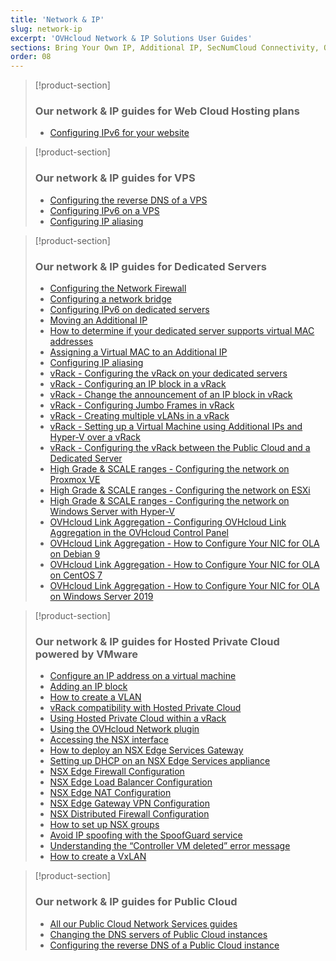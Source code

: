 ```yaml
---
title: 'Network & IP'
slug: network-ip
excerpt: 'OVHcloud Network & IP Solutions User Guides'
sections: Bring Your Own IP, Additional IP, SecNumCloud Connectivity, Our network & IP guides for Web Cloud Hosting plans, Our network & IP guides for VPS, Our network & IP guides for Dedicated Servers, Our network & IP guides for Hosted Private Cloud powered by VMware, Our network & IP guides for Hosted Private Cloud powered by Nutanix, Our network & IP guides for Public Cloud
order: 08
---
```


> [!product-section]
>
> ### Our network & IP guides for Web Cloud Hosting plans
>
> - [Configuring IPv6 for your website](https://docs.ovh.com/au/en/hosting/configure-ipv6-for-your-website/)
>

> [!product-section]
>
> ### Our network & IP guides for VPS
>
> - [Configuring the reverse DNS of a VPS](https://docs.ovh.com/au/en/vps/configure-reverse-dns-vps/)
> - [Configuring IPv6 on a VPS](https://docs.ovh.com/au/en/vps/configuring-ipv6/)
> - [Configuring IP aliasing](https://docs.ovh.com/au/en/vps/network-ipaliasing-vps/)
>

> [!product-section]
>
> ### Our network & IP guides for Dedicated Servers
>
> - [Configuring the Network Firewall](https://docs.ovh.com/au/en/dedicated/firewall-network/)
> - [Configuring a network bridge](https://docs.ovh.com/au/en/dedicated/network-bridging/)
> - [Configuring IPv6 on dedicated servers](https://docs.ovh.com/au/en/dedicated/network-ipv6/)
> - [Moving an Additional IP](https://docs.ovh.com/au/en/dedicated/ip-fo-move/)
> - [How to determine if your dedicated server supports virtual MAC addresses](https://docs.ovh.com/au/en/dedicated/network-support-virtual-mac/)
> - [Assigning a Virtual MAC to an Additional IP](https://docs.ovh.com/au/en/dedicated/network-virtual-mac/)
> - [Configuring IP aliasing](https://docs.ovh.com/au/en/dedicated/network-ipaliasing/)
> - [vRack - Configuring the vRack on your dedicated servers](https://docs.ovh.com/au/en/dedicated/configuring-vrack-on-dedicated-servers/)
> - [vRack - Configuring an IP block in a vRack](https://docs.ovh.com/au/en/dedicated/ip-block-vrack/)
> - [vRack - Change the announcement of an IP block in vRack](https://docs.ovh.com/au/en/dedicated/change-anouncement-ip-block-vrack/)
> - [vRack - Configuring Jumbo Frames in vRack](https://docs.ovh.com/au/en/dedicated/network-jumbo/)
> - [vRack - Creating multiple vLANs in a vRack](https://docs.ovh.com/au/en/dedicated/multiple-vlans/)
> - [vRack - Setting up a Virtual Machine using Additional IPs and Hyper-V over a vRack](https://docs.ovh.com/au/en/dedicated/foip-vrack-hyperv/)
> - [vRack - Configuring the vRack between the Public Cloud and a Dedicated Server](https://docs.ovh.com/au/en/dedicated/vrack-pci-ds/)
> - [High Grade & SCALE ranges - Configuring the network on Proxmox VE](https://docs.ovh.com/au/en/dedicated/proxmox-network-hg-scale/)
> - [High Grade & SCALE ranges - Configuring the network on ESXi](https://docs.ovh.com/au/en/dedicated/esxi-network-hg-scale/)
> - [High Grade & SCALE ranges - Configuring the network on Windows Server with Hyper-V](https://docs.ovh.com/au/en/dedicated/hyperv-network-hg-scale/)
> - [OVHcloud Link Aggregation - Configuring OVHcloud Link Aggregation in the OVHcloud Control Panel](https://docs.ovh.com/au/en/dedicated/ola-manager/)
> - [OVHcloud Link Aggregation - How to Configure Your NIC for OLA on Debian 9](https://docs.ovh.com/au/en/dedicated/ola-debian9/)
> - [OVHcloud Link Aggregation - How to Configure Your NIC for OLA on CentOS 7](https://docs.ovh.com/au/en/dedicated/ola-centos7/)
> - [OVHcloud Link Aggregation - How to Configure Your NIC for OLA on Windows Server 2019](https://docs.ovh.com/au/en/dedicated/ola-w2k19/)
>

> [!product-section]
>
> ### Our network & IP guides for Hosted Private Cloud powered by VMware
>
> - [Configure an IP address on a virtual machine](https://docs.ovh.com/au/en/private-cloud/configure-ip-on-virtual-machine/)
> - [Adding an IP block](https://docs.ovh.com/au/en/private-cloud/add-ip-block/)
> - [How to create a VLAN](https://docs.ovh.com/au/en/private-cloud/creation-vlan/)
> - [vRack compatibility with Hosted Private Cloud](https://docs.ovh.com/au/en/private-cloud/vrack-compatibility-hosted-private-cloud/)
> - [Using Hosted Private Cloud within a vRack](https://docs.ovh.com/au/en/private-cloud/using-private-cloud-with-vrack/)
> - [Using the OVHcloud Network plugin](https://docs.ovh.com/au/en/private-cloud/plugin-ovh-network/)
> - [Accessing the NSX interface](https://docs.ovh.com/au/en/private-cloud/accessing-NSX-interface/)
> - [How to deploy an NSX Edge Services Gateway](https://docs.ovh.com/au/en/private-cloud/how-to-deploy-an-nsx-edge-gateway/)
> - [Setting up DHCP on an NSX Edge Services appliance](https://docs.ovh.com/au/en/private-cloud/setup-dhcp-nsx-edge/)
> - [NSX Edge Firewall Configuration](https://docs.ovh.com/au/en/private-cloud/nsx-edge-firewall-configuration/)
> - [NSX Edge Load Balancer Configuration ](https://docs.ovh.com/au/en/private-cloud/nsx-edge-load-balancer-configuration/)
> - [NSX Edge NAT Configuration](https://docs.ovh.com/au/en/private-cloud/nsx-edge-nat-configuration/)
> - [NSX Edge Gateway VPN Configuration](https://docs.ovh.com/au/en/private-cloud/nsx-edge-gateway-vpn-configuration/)
> - [NSX Distributed Firewall Configuration](https://docs.ovh.com/au/en/private-cloud/nsx-distributed-firewall-configuration/)
> - [How to set up NSX groups](https://docs.ovh.com/au/en/private-cloud/setup-nsx-groups/)
> - [Avoid IP spoofing with the SpoofGuard service](https://docs.ovh.com/au/en/private-cloud/spoofguard/)
> - [Understanding the “Controller VM deleted” error message](https://docs.ovh.com/au/en/private-cloud/error-controller-nsx/)
> - [How to create a VxLAN](https://docs.ovh.com/au/en/private-cloud/nsx-creation-vxlan/)

> [!product-section]
>
> ### Our network & IP guides for Public Cloud
>
> - [All our Public Cloud Network Services guides](https://docs.ovh.com/au/en/publiccloud/network-services/)
> - [Changing the DNS servers of Public Cloud instances](https://docs.ovh.com/au/en/public-cloud/change-instance-dns-servers/)
> - [Configuring the reverse DNS of a Public Cloud instance](https://docs.ovh.com/au/en/public-cloud/configure-reverse-dns-instance/)
